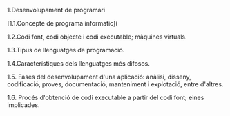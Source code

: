 1.Desenvolupament de programari

[1.1.Concepte de programa informatic](

1.2.Codi font, codi objecte i codi executable; màquines virtuals.

1.3.Tipus de llenguatges de programació.
 
1.4.Característiques dels llenguatges més difosos.

1.5. Fases del desenvolupament d'una aplicació: anàlisi, disseny, codificació, proves, documentació, manteniment i explotació, entre d'altres.
 
1.6. Procés d'obtenció de codi executable a partir del codi font; eines implicades.
  


  
